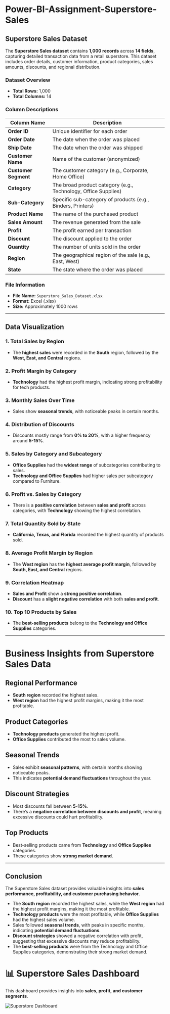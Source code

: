 # Power-BI-Assignment-Superstore-Sales
## Superstore Sales Dataset  

The **Superstore Sales dataset** contains **1,000 records** across **14 fields**, capturing detailed transaction data from a retail superstore. This dataset includes order details, customer information, product categories, sales amounts, discounts, and regional distribution.  

###  Dataset Overview  
- **Total Rows:** 1,000  
- **Total Columns:** 14  

###  Column Descriptions  

| Column Name         | Description |
|---------------------|-------------|
| **Order ID**        | Unique identifier for each order |
| **Order Date**      | The date when the order was placed |
| **Ship Date**       | The date when the order was shipped |
| **Customer Name**   | Name of the customer (anonymized) |
| **Customer Segment** | The customer category (e.g., Corporate, Home Office) |
| **Category**        | The broad product category (e.g., Technology, Office Supplies) |
| **Sub-Category**    | Specific sub-category of products (e.g., Binders, Printers) |
| **Product Name**    | The name of the purchased product |
| **Sales Amount**    | The revenue generated from the sale |
| **Profit**         | The profit earned per transaction |
| **Discount**       | The discount applied to the order |
| **Quantity**       | The number of units sold in the order |
| **Region**        | The geographical region of the sale (e.g., East, West) |
| **State**         | The state where the order was placed |

###  File Information  
- **File Name:** `Superstore_Sales_Dataset.xlsx`  
- **Format:** Excel (.xlsx)  
- **Size:** Approximately 1000 rows  

---

##  Data Visualization  

### 1. Total Sales by Region  
- The **highest sales** were recorded in the **South** region, followed by the **West, East, and Central** regions.  

### 2. Profit Margin by Category  
- **Technology** had the highest profit margin, indicating strong profitability for tech products.  

### 3. Monthly Sales Over Time  
- Sales show **seasonal trends**, with noticeable peaks in certain months.  

### 4. Distribution of Discounts  
- Discounts mostly range from **0% to 20%**, with a higher frequency around **5-15%**.  

### 5. Sales by Category and Subcategory  
- **Office Supplies** had the **widest range** of subcategories contributing to sales.  
- **Technology and Office Supplies** had higher sales per subcategory compared to Furniture.  

### 6. Profit vs. Sales by Category  
- There is a **positive correlation** between **sales and profit** across categories, with **Technology** showing the highest correlation.  

### 7. Total Quantity Sold by State  
- **California, Texas, and Florida** recorded the highest quantity of products sold.  

### 8. Average Profit Margin by Region  
- The **West region** has the **highest average profit margin**, followed by **South, East, and Central** regions.  

### 9. Correlation Heatmap  
- **Sales and Profit** show a **strong positive correlation**.  
- **Discount** has a **slight negative correlation** with both **sales and profit**.  

### 10. Top 10 Products by Sales  
- The **best-selling products** belong to the **Technology and Office Supplies** categories.  

---  

#  Business Insights from Superstore Sales Data

##  Regional Performance
-  **South region** recorded the highest sales.  
-  **West region** had the highest profit margins, making it the most profitable.  

##  Product Categories
-  **Technology products** generated the highest profit.  
-  **Office Supplies** contributed the most to sales volume.  

##  Seasonal Trends
-  Sales exhibit **seasonal patterns**, with certain months showing noticeable peaks.  
-  This indicates **potential demand fluctuations** throughout the year.  

##  Discount Strategies
-  Most discounts fall between **5-15%**.  
-  There’s a **negative correlation between discounts and profit**, meaning excessive discounts could hurt profitability.  

##  Top Products
-  Best-selling products came from **Technology** and **Office Supplies** categories.  
-  These categories show **strong market demand**.  

---

##  Conclusion  
The Superstore Sales dataset provides valuable insights into **sales performance, profitability, and customer purchasing behavior**.  

- The **South region** recorded the highest sales, while the **West region** had the highest profit margins, making it the most profitable.  
- **Technology products** were the most profitable, while **Office Supplies** had the highest sales volume.  
- Sales followed **seasonal trends**, with peaks in specific months, indicating **potential demand fluctuations**.  
- **Discount strategies** showed a negative correlation with profit, suggesting that excessive discounts may reduce profitability.  
- The **best-selling products** were from the Technology and Office Supplies categories, demonstrating their strong market demand.

# 📊 Superstore Sales Dashboard

This dashboard provides insights into **sales, profit, and customer segments**.

![Superstore Dashboard](https://raw.githubusercontent.com/your-username/your-repo-name/main/Screenshot%202025-04-01%20233340.png)





